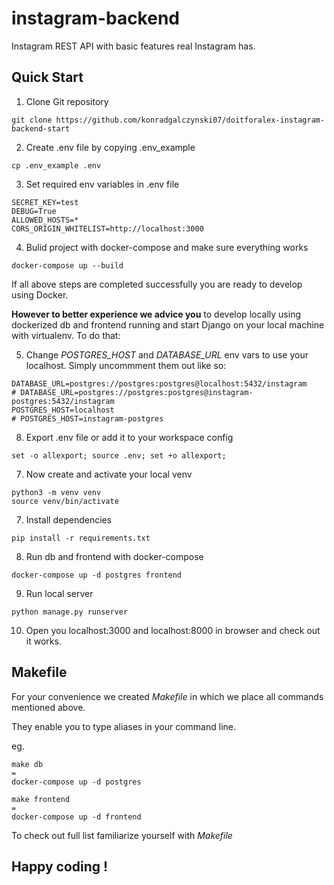# instagram-backend

Instagram REST API with basic features real Instagram has.

## Quick Start

1. Clone Git repository

```
git clone https://github.com/konradgalczynski07/doitforalex-instagram-backend-start
```

2. Create .env file by copying .env_example

```
cp .env_example .env 
```

3. Set required env variables in .env file

```
SECRET_KEY=test
DEBUG=True
ALLOWED_HOSTS=*
CORS_ORIGIN_WHITELIST=http://localhost:3000
```
4. Bulid project with docker-compose and make sure everything works
```
docker-compose up --build
```

If all above steps are completed successfully you are ready to develop using Docker. 

**However to better experience we advice you** to develop locally using dockerized db and frontend running and start Django on your local machine with virtualenv. To do that: 

5. Change *POSTGRES_HOST* and *DATABASE_URL* env vars to use your localhost. Simply uncommment them out like so:

```
DATABASE_URL=postgres://postgres:postgres@localhost:5432/instagram
# DATABASE_URL=postgres://postgres:postgres@instagram-postgres:5432/instagram
POSTGRES_HOST=localhost
# POSTGRES_HOST=instagram-postgres
```

8. Export .env file or add it to your workspace config

```
set -o allexport; source .env; set +o allexport;
```

7. Now create and activate your local venv

```
python3 -m venv venv
source venv/bin/activate
```

7. Install dependencies

```
pip install -r requirements.txt
```

8. Run db and frontend with docker-compose

```
docker-compose up -d postgres frontend
```

9. Run local server

```
python manage.py runserver
```

10. Open you localhost:3000 and localhost:8000 in browser and check out it works. 

## Makefile

For your convenience we created *Makefile* in which we place all commands mentioned above. 

They enable you to type aliases in your command line. 

eg. 

```
make db 
=
docker-compose up -d postgres 
```

```
make frontend
=
docker-compose up -d frontend
```

To check out full list familiarize yourself with *Makefile*


## Happy coding !